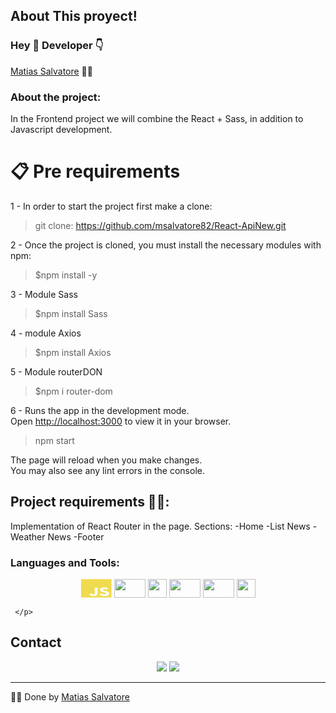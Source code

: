 ## About This proyect!

### Hey 👋 Developer 👇

[Matias Salvatore](https://github.com/msalvatore82) 🧑‍🦲

### About the project:

In the Frontend project we will combine the React + Sass, in addition to Javascript development.

# 📋 Pre requirements

1 - In order to start the project first make a clone:

> git clone: https://github.com/msalvatore82/React-ApiNew.git

2 - Once the project is cloned, you must install the necessary modules with npm:

> $npm install -y

3 - Module Sass

> $npm install Sass

4 - module Axios

> $npm install Axios

5 - Module routerDON

> $npm i router-dom

6 - Runs the app in the development mode.\
Open [http://localhost:3000](http://localhost:3000) to view it in your browser.

> npm start

The page will reload when you make changes.\
You may also see any lint errors in the console.

## Project requirements 👩‍🏫:

Implementation of React Router in the page.
Sections:
-Home
-List News
-Weather News
-Footer

### Languages and Tools:

<p align="center">
  <img align="center" height="30" width="50" src="https://raw.githubusercontent.com/devicons/devicon/master/icons/javascript/javascript-plain.svg">
  <img align="center"  height="30" width="50" src="https://cdn.jsdelivr.net/gh/devicons/devicon/icons/git/git-original.svg">
  <img align="center" height="30" width="30" src="https://cdn.svgporn.com/logos/visual-studio-code.svg">
  <img align="center"  height="30" width="50" src="https://cdn.jsdelivr.net/gh/devicons/devicon/icons/github/github-original.svg">
  <img align="center" height="30" width="50" src="https://cdn.jsdelivr.net/gh/devicons/devicon/icons/npm/npm-original-wordmark.svg">
  <img align="center"  height="30" width="30" src="https://upload.wikimedia.org/wikipedia/commons/thumb/a/a7/React-icon.svg/2300px-React-icon.svg.png">

     </p>



<!-- CONTACT -->
## Contact 
  <p align="center">
<a href = "mailto:salvatoretadey.matias@gmail.com"><img src="https://img.shields.io/badge/-Gmail-%23333?style=for-the-badge&logo=gmail&logoColor=white" target="_blank"></a>
    <a href="https://www.linkedin.com/in/salvatorematias/" target="_blank"><img src="https://img.shields.io/badge/-LinkedIn-%230077B5?style=for-the-badge&logo=linkedin&logoColor=white" target="_blank"></a> 


---
👨‍💻️ Done by [Matias Salvatore](https://github.com/msalvatore82)
